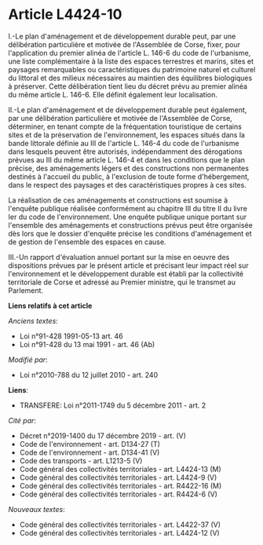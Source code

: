 # Article L4424-10

I.-Le plan d'aménagement et de développement durable peut, par une délibération particulière et motivée de l'Assemblée de
Corse, fixer, pour l'application du premier alinéa de l'article L. 146-6 du code de l'urbanisme, une liste complémentaire à
la liste des espaces terrestres et marins, sites et paysages remarquables ou caractéristiques du patrimoine naturel et
culturel du littoral et des milieux nécessaires au maintien des équilibres biologiques à préserver. Cette délibération tient
lieu du décret prévu au premier alinéa du même article L. 146-6. Elle définit également leur localisation. 

II.-Le plan d'aménagement et de développement durable peut également, par une délibération particulière et motivée de
l'Assemblée de Corse, déterminer, en tenant compte de la fréquentation touristique de certains sites et de la préservation de
l'environnement, les espaces situés dans la bande littorale définie au III de l'article L. 146-4 du code de l'urbanisme dans
lesquels peuvent être autorisés, indépendamment des dérogations prévues au III du même article L. 146-4 et dans les
conditions que le plan précise, des aménagements légers et des constructions non permanentes destinés à l'accueil du public,
à l'exclusion de toute forme d'hébergement, dans le respect des paysages et des caractéristiques propres à ces sites. 

La réalisation de ces aménagements et constructions est soumise à l'enquête publique réalisée conformément au chapitre III du
titre II du livre Ier du code de l'environnement. Une enquête publique unique portant sur l'ensemble des aménagements et
constructions prévus peut être organisée dès lors que le dossier d'enquête précise les conditions d'aménagement et de gestion
de l'ensemble des espaces en cause. 

III.-Un rapport d'évaluation annuel portant sur la mise en oeuvre des dispositions prévues par le présent article et
précisant leur impact réel sur l'environnement et le développement durable est établi par la collectivité territoriale de
Corse et adressé au Premier ministre, qui le transmet au Parlement.

**Liens relatifs à cet article**

_Anciens textes_:

  - Loi n°91-428 1991-05-13 art. 46
  - Loi n°91-428 du 13 mai 1991 - art. 46 (Ab)

_Modifié par_:

  - Loi n°2010-788 du 12 juillet 2010 - art. 240

**Liens**:

  - TRANSFERE: Loi n°2011-1749 du 5 décembre 2011 - art. 2

_Cité par_:

  - Décret n°2019-1400 du 17 décembre 2019 - art. (V)
  - Code de l'environnement - art. D134-27 (T)
  - Code de l'environnement - art. D134-41 (V)
  - Code des transports - art. L1213-5 (V)
  - Code général des collectivités territoriales - art. L4424-13 (M)
  - Code général des collectivités territoriales - art. L4424-9 (V)
  - Code général des collectivités territoriales - art. R4422-16 (M)
  - Code général des collectivités territoriales - art. R4424-6 (V)

_Nouveaux textes_:

  - Code général des collectivités territoriales - art. L4422-37 (V)
  - Code général des collectivités territoriales - art. L4424-12 (V)
